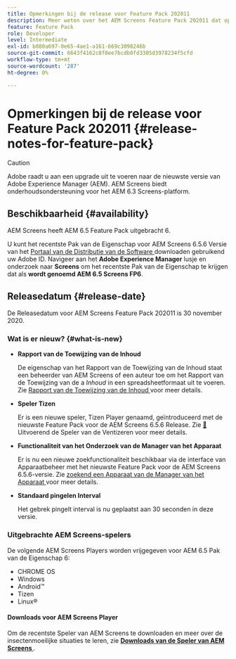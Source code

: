 ```yaml
---
title: Opmerkingen bij de release voor Feature Pack 202011
description: Meer weten over het AEM Screens Feature Pack 202011 dat op 30 november 2020 werd uitgebracht.
feature: Feature Pack
role: Developer
level: Intermediate
exl-id: b080a697-0e65-4ae1-a161-669c3098246b
source-git-commit: 6643f4162c8f0ee7bcdb0fd3305d3978234f5cfd
workflow-type: tm+mt
source-wordcount: '287'
ht-degree: 0%

---
```


# Opmerkingen bij de release voor Feature Pack 202011 {#release-notes-for-feature-pack}

>[!CAUTION]
>Adobe raadt u aan een upgrade uit te voeren naar de nieuwste versie van Adobe Experience Manager (AEM). AEM Screens biedt onderhoudsondersteuning voor het AEM 6.3 Screens-platform.

## Beschikbaarheid {#availability}

AEM Screens heeft AEM 6.5 Feature Pack uitgebracht 6.

U kunt het recentste Pak van de Eigenschap voor AEM Screens 6.5.6 Versie van het [ Portaal van de Distributie van de Software ](https://experience.adobe.com/#/downloads/content/software-distribution/en/aem.html) downloaden gebruikend uw Adobe ID. Navigeer aan het **Adobe Experience Manager** lusje en onderzoek naar **Screens** om het recentste Pak van de Eigenschap te krijgen dat als **wordt genoemd AEM 6.5 Screens FP6**.

## Releasedatum {#release-date}

De Releasedatum voor AEM Screens Feature Pack 202011 is 30 november 2020.

### Wat is er nieuw? {#what-is-new}

* **Rapport van de Toewijzing van de Inhoud**

  De eigenschap van het Rapport van de Toewijzing van de Inhoud staat een beheerder van AEM Screens of een auteur toe om het Rapport van de Toewijzing van de a *Inhoud* in een spreadsheetformaat uit te voeren.
Zie [ Rapport van de Toewijzing van de Inhoud ](/help/user-guide/content-assignment-report.md) voor meer details.


* **Speler Tizen**

  Er is een nieuwe speler, Tizen Player genaamd, geïntroduceerd met de nieuwste Feature Pack voor de AEM Screens 6.5.6 Release.
Zie [&#128279;](/help/user-guide/tizen-player.md) Uitvoerend de Speler van de Ventizeren  voor meer details.

* **Functionaliteit van het Onderzoek van de Manager van het Apparaat**

  Er is nu een nieuwe zoekfunctionaliteit beschikbaar via de interface van Apparaatbeheer met het nieuwste Feature Pack voor de AEM Screens 6.5.6-versie.
Zie [ zoekend een Apparaat van de Manager van het Apparaat ](/help/user-guide/device-registration.md#search-device) voor meer details.

* **Standaard pingelen Interval**

  Het gebrek pingelt interval is nu geplaatst aan 30 seconden in deze versie.

### Uitgebrachte AEM Screens-spelers

De volgende AEM Screens Players worden vrijgegeven voor AEM 6.5 Pak van de Eigenschap 6:

* CHROME OS
* Windows
* Android™
* Tizen
* Linux®

#### Downloads voor AEM Screens Player

Om de recentste Speler van AEM Screens te downloaden en meer over de insectenmoeilijke situaties te leren, zie **[Downloads van de Speler van AEM Screens ](https://download.macromedia.com/screens/index.html)**.
